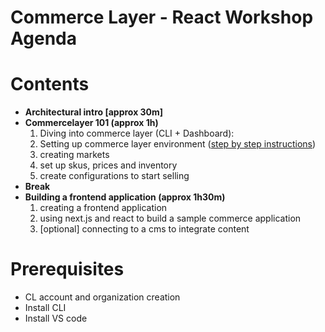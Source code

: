 # Commerce Layer - React Workshop Agenda

# Contents

- **Architectural intro [approx 30m]**
- **Commercelayer 101 (approx 1h)**
    1. Diving into commerce layer (CLI + Dashboard):
    2. Setting up commerce layer environment ([step by step instructions](https://github.com/f-picca/react-workshop/tree/master/data))
    3. creating markets
    4. set up skus, prices and inventory
    5. create configurations to start selling
- **Break**
- **Building a frontend application (approx 1h30m)**
    1. creating a frontend application
    2. using next.js and react to build a sample commerce application
    3. [optional] connecting to a cms to integrate content

# Prerequisites

- CL account and organization creation
- Install CLI
- Install VS code
